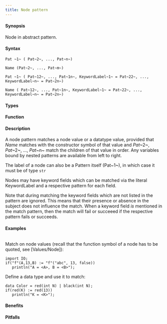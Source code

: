 ```yaml
---
title: Node pattern
---
```


#### Synopsis

Node in abstract pattern.

#### Syntax

```rascal
Pat ~1~ ( Pat~2~, ..., Pat~n~)

Name (Pat~2~, ..., Pat~m~)

Pat ~1~ ( Pat~12~, ..., Pat~1n~, KeywordLabel~1~ = Pat~22~, ..., KeywordLabel~n~ = Pat~2n~)

Name ( Pat~12~, ..., Pat~1n~, KeywordLabel~1~ = Pat~22~, ..., KeywordLabel~n~ = Pat~2n~)
```

#### Types

#### Function

#### Description

A node pattern matches a node value or a datatype value, provided that _Name_ matches with the constructor symbol of that value and _Pat_~2~, _Pat_~2~, ..., _Pat_~n~  match the children of that value in order. Any variables bound by nested patterns are available from left to right.

The label of a node can also be a Pattern itself (Pat~1~), in which case it must be of type `str`

Nodes may have keyword fields which can be matched via the literal KeywordLabel and a respective pattern for each field.

Note that during matching the keyword fields which are not listed in the pattern are ignored. This means that their presence or absence in the subject does not influence the match. When a keyword
field _is_ mentioned in the match pattern, then the match will fail or succeeed if the respective
pattern fails or succeeds.

#### Examples

```rascal-shell
```
Match on node values (recall that the function symbol of a node has to be quoted, see [Values/Node]):
```rascal-shell,continue
import IO;
if("f"(A,13,B) := "f"("abc", 13, false))
   println("A = <A>, B = <B>");
```
Define a data type and use it to match:
```rascal-shell,continue
data Color = red(int N) | black(int N);
if(red(K) := red(13))
   println("K = <K>");
```

#### Benefits

#### Pitfalls

